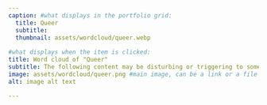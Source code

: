 ```yaml
---
caption: #what displays in the portfolio grid:
  title: Queer
  subtitle: 
  thumbnail: assets/wordcloud/queer.webp
  
#what displays when the item is clicked:
title: Word cloud of "Queer"
subtitle: The following content may be disturbing or triggering to some viewers. It includes themes of violence, abuse, and trauma. If you feel that this content may be disturbing to you, please exercise caution before continuing.
image: assets/wordcloud/queer.png #main image, can be a link or a file in assets/img/portfolio
alt: image alt text

---
```


